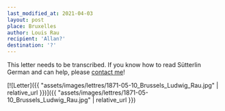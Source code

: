 ```yaml
---
last_modified_at: 2021-04-03
layout: post
place: Bruxelles
author: Louis Rau
recipient: 'Allan?'
destination: '?'
---
```


This letter needs to be transcribed. If you know how to read Sütterlin German
and can help, please [contact me](mailto:raphink@gmail.com)!

[![Letter]({{ "assets/images/lettres/1871-05-10_Brussels_Ludwig_Rau.jpg" | relative_url }})]({{ "assets/images/lettres/1871-05-10_Brussels_Ludwig_Rau.jpg" | relative_url }})
